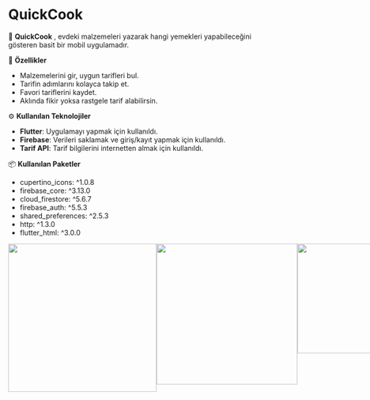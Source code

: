 # QuickCook

📱 **QuickCook** ,
evdeki malzemeleri yazarak hangi yemekleri yapabileceğini gösteren basit bir mobil uygulamadır.

🚀 **Özellikler**
- Malzemelerini gir, uygun tarifleri bul.
- Tarifin adımlarını kolayca takip et.
- Favori tariflerini kaydet.
- Aklında fikir yoksa rastgele tarif alabilirsin.

⚙️ **Kullanılan Teknolojiler**
- **Flutter**: Uygulamayı yapmak için kullanıldı.
- **Firebase**: Verileri saklamak ve giriş/kayıt yapmak için kullanıldı.
- **Tarif API**: Tarif bilgilerini internetten almak için kullanıldı.

📦 **Kullanılan Paketler**
 - cupertino_icons: ^1.0.8
 - firebase_core: ^3.13.0
 - cloud_firestore: ^5.6.7
 - firebase_auth: ^5.5.3
 - shared_preferences: ^2.5.3
 - http: ^1.3.0
 - flutter_html: ^3.0.0



<div style="display: flex; justify-content: space-between;">
  <img src="https://github.com/user-attachments/assets/4eca3c15-c441-45b9-866c-0f1fd4b3f59f" width="300" />
  <img src="https://github.com/user-attachments/assets/7d12ad16-439b-4541-9967-24976ce99482" width="285" />
  <img src="https://github.com/user-attachments/assets/4795c7aa-bd19-4f50-8018-29f0533f57f0" width="222" />
</div>
